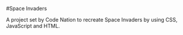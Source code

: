 #Space Invaders

A project set by Code Nation to recreate Space Invaders by using CSS, JavaScript and HTML.
